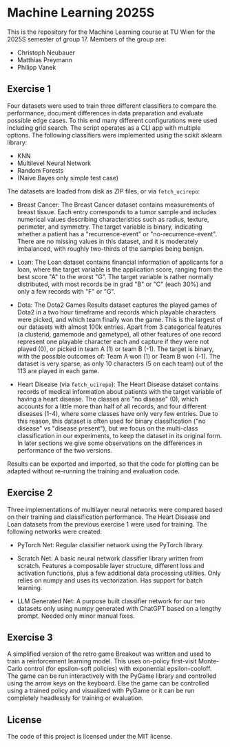 # Machine Learning 2025S

This is the repository for the Machine Learning course at TU Wien 
for the 2025S semester of group 17. Members of the group are:

- Christoph Neubauer
- Matthias Preymann
- Philipp Vanek

## Exercise 1

Four datasets were used to train three different classifiers to 
compare the performance, document differences in data preparation
and evaluate possible edge cases. To this end many different
configurations were used including grid search. The script operates as a CLI
app with multiple options. The following classifiers were implemented
using the scikit sklearn library:

- KNN
- Multilevel Neural Network
- Random Forests
- (Naive Bayes only simple test case)

The datasets are loaded from disk as ZIP files, or via `fetch_ucirepo`:

- Breast Cancer: The Breast Cancer dataset contains measurements of breast tissue. Each entry
  corresponds to a tumor sample and includes numerical values describing characteristics such as
  radius, texture, perimeter, and symmetry. The target variable is binary, indicating whether a
  patient has a "recurrence-event" or "no-recurrence-event". There are no missing values in this
  dataset, and it is moderately imbalanced, with roughly two-thirds of the samples being benign.

- Loan:  The Loan dataset contains financial information of applicants for a loan, where the target variable is
 the application score, ranging from the best score "A" to the worst "G". The target variable
 is rather normally distributed, with most records be in grad "B" or "C" (each 30%) and only a few
 records with "F" or "G".

- Dota: The Dota2 Games Results dataset captures the played games of Dota2 in a two hour timeframe
  and records which playable characters were picked, and which team finally won the game. This is the
  largest of our datasets with almost 100k entries. Apart from 3 categorical features (a clusterid,
  gamemode and gametype), all other features of one record represent one playable character each and
  capture if they were not played (0), or picked in team A (1) or team B (-1). The target is binary,
  with the possible outcomes of: Team A won (1) or Team B won (-1). The dataset is very sparse, as only
  10 characters (5 on each team) out of the 113 are played in each game.

- Heart Disease (via `fetch_ucirepo`): The Heart Disease dataset contains records of medical information
  about patients with the target variable of having a heart disease. The classes are "no disease" (0),
  which accounts for a little more than half of all records, and four different diseases (1-4), where
  some classes have only very few entries. Due to this reason, this dataset is often used for binary
  classification ("no disease" vs "disease present"), but we focus on the multi-class classification in
  our experiments, to keep the dataset in its original form. In later sections we give some observations
  on the differences in performance of the two versions.

Results can be exported and imported, so that the code for plotting can be
adapted without re-running the training and evaluation code.

## Exercise 2

Three implementations of multilayer neural networks were compared based on their
training and classification performance. The Heart Disease and Loan datasets from
the previous exercise 1 were used for training. The following networks were created:

- PyTorch Net: Regular classifier network using the PyTorch library.
  
- Scratch Net: A basic neural network classifier library written from scratch. Features
  a composable layer structure, different loss and activation functions, plus a few
  additional data processing utilities. Only relies on numpy and uses its vectorization.
  Has support for batch learning.

- LLM Generated Net: A purpose built classifier network for our two datasets only using
  numpy generated with ChatGPT based on a lengthy prompt. Needed only minor manual fixes.

## Exercise 3

A simplified version of the retro game Breakout was written and used to train
a reinforcement learning model. This uses on-policy first-visit Monte-Carlo control
(for epsilon-soft policies) with exponential epsilon-cooloff. The game can be run
interactively with the PyGame library and controlled using the arrow keys on the keyboard.
Else the game can be controlled using a trained policy and visualized with PyGame
or it can be run completely headlessly for training or evaluation.

## License

The code of this project is licensed under the MIT license.

